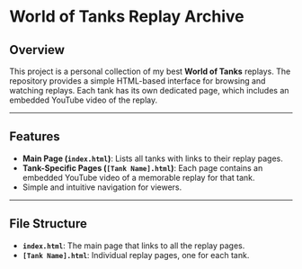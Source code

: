 # World of Tanks Replay Archive

## Overview
This project is a personal collection of my best **World of Tanks** replays. The repository provides a simple HTML-based interface for browsing and watching replays. Each tank has its own dedicated page, which includes an embedded YouTube video of the replay.

---

## Features
- **Main Page (`index.html`)**: Lists all tanks with links to their replay pages.
- **Tank-Specific Pages (`[Tank Name].html`)**: Each page contains an embedded YouTube video of a memorable replay for that tank.
- Simple and intuitive navigation for viewers.

---

## File Structure
- **`index.html`**: The main page that links to all the replay pages.
- **`[Tank Name].html`**: Individual replay pages, one for each tank.
